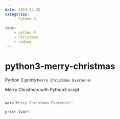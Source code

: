 ```yaml
---
date: 2019-12-25
categories:
    - Python-3
    
tags:
    - python-3
    - christmas
    - coding
---
```


# python3-merry-christmas

Python 3 prints `Merry Christmas Everyone!`

Merry Christmas with Python3 script

```python

var="Merry Christmas Everyone!"

print (var)

```

